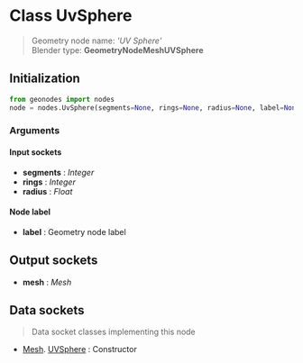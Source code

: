 
# Class UvSphere

> Geometry node name: _'UV Sphere'_<br>Blender type:  **GeometryNodeMeshUVSphere**

## Initialization


```python
from geonodes import nodes
node = nodes.UvSphere(segments=None, rings=None, radius=None, label=None)
```


### Arguments


#### Input sockets



- **segments** : _Integer_
- **rings** : _Integer_
- **radius** : _Float_



#### Node label



- **label** : Geometry node label



## Output sockets



- **mesh** : _Mesh_



## Data sockets

> Data socket classes implementing this node


- [Mesh](aaa). [UVSphere](bbb) : Constructor


